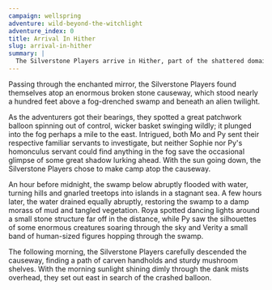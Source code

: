 ```yaml
---
campaign: wellspring
adventure: wild-beyond-the-witchlight
adventure_index: 0
title: Arrival In Hither
slug: arrival-in-hither
summary: |
  The Silverstone Players arrive in Hither, part of the shattered domain of Prismeer.
---
```


Passing through the enchanted mirror, the Silverstone Players found themselves atop an enormous broken stone causeway, which stood nearly a hundred feet above a fog-drenched swamp and beneath an alien twilight.

As the adventurers got their bearings, they spotted a great patchwork balloon spinning out of control, wicker basket swinging wildly; it plunged into the fog perhaps a mile to the east. Intrigued, both Mo and Py sent their respective familiar servants to investigate, but neither Sophie nor Py's homonculus servant could find anything in the fog save the occasional glimpse of some great shadow lurking ahead. With the sun going down, the Silverstone Players chose to make camp atop the causeway.

An hour before midnight, the swamp below abruptly flooded with water, turning hills and gnarled treetops into islands in a stagnant sea. A few hours later, the water drained equally abruptly, restoring the swamp to a damp morass of mud and tangled vegetation. Roya spotted dancing lights around a small stone structure far off in the distance, while Py saw the silhouettes of some enormous creatures soaring through the sky and Verity a small band of human-sized figures hopping through the swamp.

The following morning, the Silverstone Players carefully descended the causeway, finding a path of carven handholds and sturdy mushroom shelves. With the morning sunlight shining dimly through the dank mists overhead, they set out east in search of the crashed balloon.

